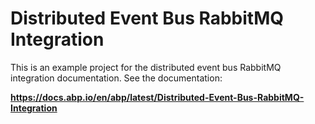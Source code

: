 # Distributed Event Bus RabbitMQ Integration

This is an example project for the distributed event bus RabbitMQ integration documentation. See the documentation:

**https://docs.abp.io/en/abp/latest/Distributed-Event-Bus-RabbitMQ-Integration**